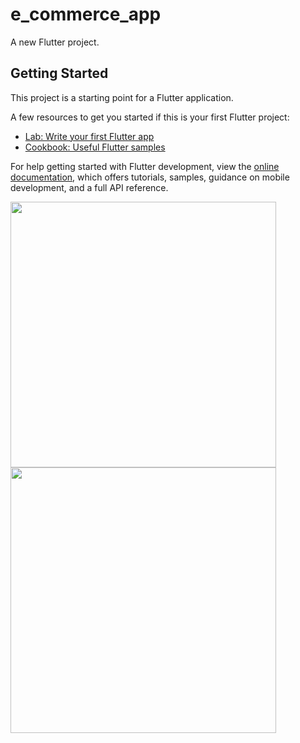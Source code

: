 # e_commerce_app

A new Flutter project.

## Getting Started

This project is a starting point for a Flutter application.

A few resources to get you started if this is your first Flutter project:

- [Lab: Write your first Flutter app](https://docs.flutter.dev/get-started/codelab)
- [Cookbook: Useful Flutter samples](https://docs.flutter.dev/cookbook)

For help getting started with Flutter development, view the
[online documentation](https://docs.flutter.dev/), which offers tutorials,
samples, guidance on mobile development, and a full API reference.

<img src="https://user-images.githubusercontent.com/65818522/173179322-b29646fb-67b2-42bb-adb7-e1948d6b3da4.png" width="425"/> 
<img src="https://user-images.githubusercontent.com/65818522/173179329-4a880c36-8d3b-487a-887c-b84894ec29c7.png" width="425"/> 
